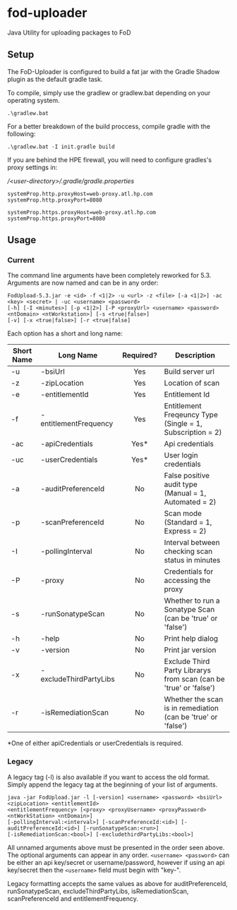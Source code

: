 # fod-uploader
Java Utility for uploading packages to FoD

## Setup

The FoD-Uploader is configured to build a fat jar with the Gradle Shadow plugin as the default gradle task.

To compile, simply use the gradlew or gradlew.bat depending on your operating system.

```
.\gradlew.bat
```

For a better breakdown of the build proccess, compile gradle with the following:

```
.\gradlew.bat -I init.gradle build
```

If you are behind the HPE firewall, you will need to configure gradles's proxy settings in:

*/\<user-directory>/.gradle/gradle.properties*

```
systemProp.http.proxyHost=web-proxy.atl.hp.com
systemProp.http.proxyPort=8080

systemProp.https.proxyHost=web-proxy.atl.hp.com
systemProp.https.proxyPort=8080

```


## Usage

### Current
The command line arguments have been completely reworked for 5.3. Arguments are now named and can be in any order: 

```
FodUpload-5.3.jar -e <id> -f <1|2> -u <url> -z <file> [-a <1|2>] -ac <key> <secret> | -uc <username> <password>
[-h] [-I <minutes>] [-p <1|2>] [-P <proxyUrl> <username> <password> <ntDomain> <ntWorkstation>] [-s <true|false>]
[-v] [-x <true|false>] [-r <true|false]
```
Each option has a short and long name:

Short Name | Long Name              | Required? | Description                                                      
---------- | ---------------------- |:---------:| --------------------------------------------------------
 -u        | -bsiUrl                | Yes       | Build server url                                                 
 -z        | -zipLocation           | Yes       | Location of scan 
 -e        | -entitlementId         | Yes       | Entitlement Id
 -f        | -entitlementFrequency  | Yes       | Entitlement Freqeuncy Type (Single = 1, Subscription = 2)
 -ac       | -apiCredentials        | Yes*      | Api credentials                                                  
 -uc       | -userCredentials       | Yes*      | User login credentials                                           
 -a        | -auditPreferenceId     | No        | False positive audit type (Manual = 1, Automated = 2)            
 -p        | -scanPreferenceId      | No        | Scan mode (Standard = 1, Express = 2)                            
 -I        | -pollingInterval       | No        | Interval between checking scan status in minutes                 
 -P        | -proxy                 | No        | Credentials for accessing the proxy                   
 -s        | -runSonatypeScan       | No        | Whether to run a Sonatype Scan (can be 'true' or 'false')        
 -h        | -help                  | No        | Print help dialog                                                
 -v        | -version               | No        | Print jar version   
 -x        | -excludeThirdPartyLibs | No        | Exclude Third Party Librarys from scan (can be 'true' or 'false')
 -r        | -isRemediationScan     | No        | Whether the scan is in remediation (can be 'true' or 'false')

*One of either apiCredentials or userCredentials is required.

### Legacy
A legacy tag (-l) is also available if you want to access the old format. Simply append the legacy tag at the beginning of your list of arguments.

```
java -jar FodUpload.jar -l [-version] <username> <password> <bsiUrl> <zipLocation> <entitlementId> 
<entitlementFrequency> [<proxy> <proxyUsername> <proxyPassword> <ntWorkStation> <ntDomain>] 
[-pollingInterval:<interval>] [-scanPreferenceId:<id>] [-auditPreferenceId:<id>] [-runSonatypeScan:<run>] 
[-isRemediationScan:<bool>] [-excludethirdPartyLibs:<bool>]
```
All unnamed arguments above must be presented in the order seen above. The optional arguments can appear in any order. `<username> <password>` can be either an api key/secret or username/password, however if using an api key/secret then the `<username>` field must begin with "key-".

Legacy formatting accepts the same values as above for auditPreferenceId, runSonatypeScan, excludeThirdPartyLibs, isRemediationScan, scanPreferenceId and entitlementFrequency.
